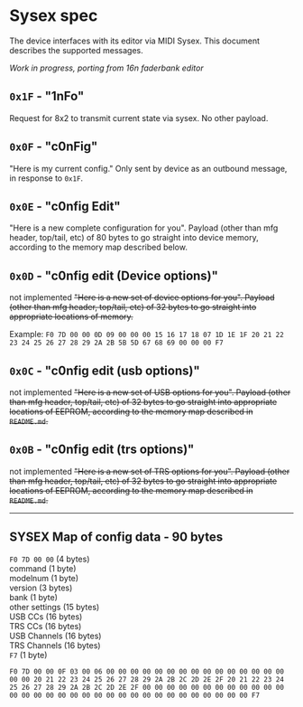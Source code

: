 # Sysex spec

The device interfaces with its editor via MIDI Sysex. This document describes the supported messages.

_Work in progress, porting from 16n faderbank editor_

## `0x1F` - "1nFo"

Request for 8x2 to transmit current state via sysex. No other payload.

## `0x0F` - "c0nFig"

"Here is my current config." Only sent by device as an outbound message, in response to `0x1F`. 

## `0x0E` - "c0nfig Edit"

"Here is a new complete configuration for you". Payload (other than mfg header, top/tail, etc) of 80 bytes to go straight into device memory, according to the memory map described below.

## `0x0D` - "c0nfig edit (Device options)"

not implemented ~~"Here is a new set of device options for you". Payload (other than mfg header, top/tail, etc) of 32 bytes to go straight into appropriate locations of memory.~~

Example: 
`F0 7D 00 00 0D 09 00 00 00 15 16 17 18 07 1D 1E 1F 20 21 22 23 24 25 26 27 28 29 2A 2B 5B 5D 67 68 69 00 00 00 F7`

## `0x0C` - "c0nfig edit (usb options)"

not implemented ~~"Here is a new set of USB options for you". Payload (other than mfg header, top/tail, etc) of 32 bytes to go straight into appropriate locations of EEPROM, according to the memory map described in `README.md`.~~ 

## `0x0B` - "c0nfig edit (trs options)"

not implemented ~~"Here is a new set of TRS options for you". Payload (other than mfg header, top/tail, etc) of 32 bytes to go straight into appropriate locations of EEPROM, according to the memory map described in `README.md`.~~ 

---

## SYSEX Map of config data - 90 bytes

`F0 7D 00 00` (4 bytes)  
command (1 byte)  
modelnum (1 byte)  
version (3 bytes)   
bank (1 byte)  
other settings (15 bytes)  
USB CCs (16 bytes)  
TRS CCs (16 bytes)  
USB Channels (16 bytes)  
TRS Channels (16 bytes)  
`F7` (1 byte)  

`F0 7D 00 00 0F 03 00 06 00 00 00 00 00 00 00 00 00 00 00 00 00 00 00 00 00 20 21 22 23 24 25 26 27 28 29 2A 2B 2C 2D 2E 2F 20 21 22 23 24 25 26 27 28 29 2A 2B 2C 2D 2E 2F 00 00 00 00 00 00 00 00 00 00 00 00 00 00 00 00 00 00 00 00 00 00 00 00 00 00 00 00 00 00 00 00 F7`
